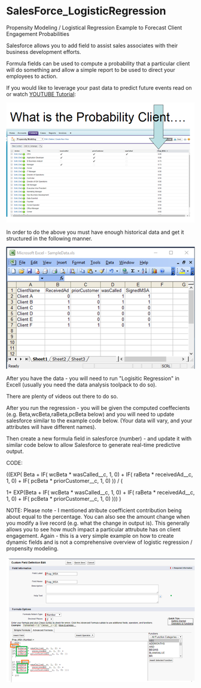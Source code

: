# SalesForce_LogisticRegression
Propensity Modeling / Logistical Regression Example to Forecast Client Engagement Probabilities

Salesforce allows you to add field to assist sales associates with their business development efforts. 

Formula fields can be used to compute a probability that a particular client will do something and allow a simple report to be used to direct your employees to action.

If you would like to leverage your past data to predict future events read on or watch <a href="http://www.youtube.com/watch?feature=player_embedded&v=c2WXsM-6M5k
" target="_blank">YOUTUBE Tutorial</a>: 




![alt text](https://github.com/SententiaInc/Salesforce_LogisticRegression/blob/master/SalesforceExample.PNG "Propensity Modeling")

In order to do the above you must have enough historical data and get it structured in the following manner. 

![alt text](https://github.com/SententiaInc/Salesforce_LogisticRegression/blob/master/sampledata.PNG "Propensity Modeling")

After you have the data - you will need to run "Logisitic Regression" in Excell (usually you need the data analysis toolpack to do so). 

There are plenty of videos out there to do so. 

After you run the regression - you will be given the computed coeffecients (e.g. Beta,wcBeta,raBeta,pcBeta below) and you will need to update salesforce similar to the example code below.  (Your data will vary, and your attributes will have different names). 

Then create a new formula field in salesforce (number) - and update it with similar code below to allow Salesforce to generate real-time predictive output. 


CODE: 

((EXP(
Beta +
IF( wcBeta * wasCalled__c, 1, 0) +
IF( raBeta *  receivedAd__c, 1, 0) + 
IF( pcBeta * priorCustomer__c, 1, 0) ))
/ (

1+ EXP(Beta +
IF( wcBeta * wasCalled__c, 1, 0) +
IF( raBeta *  receivedAd__c, 1, 0) + 
IF( pcBeta * priorCustomer__c, 1, 0) )))
)

NOTE: Please note - I mentioned atribute coefficient contribution being about equal to the percentage.   You can also see the amount change when you modify a live record (e.g. what the change in output is).   This generally allows you to see how much impact a particular attrubute has on client engagement.  Again - this is a very simple example on how to create dynamic fields and is not a comprehensive overview of logistic regression / propensity modeling.


![alt text](https://github.com/SententiaInc/Salesforce_LogisticRegression/blob/master/ColumnDef.PNG "Propensity Modeling")


